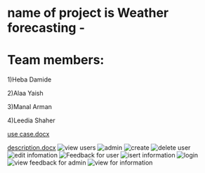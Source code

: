 # name of project is Weather forecasting -
# Team members:  
1)Heba Damide 

2)Alaa Yaish

3)Manal Arman

4)Leedia Shaher 

[use case.docx](https://github.com/hebahawan/README-/files/8558189/use.case.docx)


[description.docx](https://github.com/hebahawan/README-/files/8558190/description.docx)
![view users](https://user-images.githubusercontent.com/94739513/166924454-29c6c8f3-870d-4fa6-9e78-5fe90712171d.jpg)
![admin](https://user-images.githubusercontent.com/94739513/166924459-5b4e3a21-6d88-4efd-bb97-c637a6ab3323.jpg)
![create](https://user-images.githubusercontent.com/94739513/166924467-ee60778c-9c87-4ab8-a914-053afd1cf029.jpg)
![delete user](https://user-images.githubusercontent.com/94739513/166924470-81f958ce-bbd3-4ea0-835f-7ac77d64ce7d.jpg)
![edit infomation](https://user-images.githubusercontent.com/94739513/166924474-ccb05f7d-11e0-4cfb-82be-46794d048cf4.jpg)
![Feedback for user](https://user-images.githubusercontent.com/94739513/166924476-29612728-de71-4778-a2a2-66ae47ba3b0a.jpg)
![isert information](https://user-images.githubusercontent.com/94739513/166924479-ec621bb0-cc1e-42d4-8437-b65e3fb4b868.jpg)
![login](https://user-images.githubusercontent.com/94739513/166924481-e11b0fdd-4a53-4095-8fb7-d1d4774d9173.jpg)
![view feedback for admin](https://user-images.githubusercontent.com/94739513/166924485-ec3ac8c8-4609-45f4-975f-4e27dce341f9.jpg)
![view for information](https://user-images.githubusercontent.com/94739513/166924489-23478293-3c72-407e-8dcf-7f67fec74bc4.jpg)
